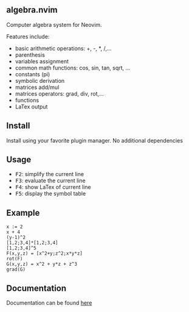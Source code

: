 algebra.nvim
------------

Computer algebra system for Neovim.

Features include:
* basic arithmetic operations: +, -, \*, /,...
* parenthesis
* variables assignment
* common math functions: cos, sin, tan, sqrt, ...
* constants (pi)
* symbolic derivation
* matrices add/mul
* matrices operators: grad, div, rot,...
* functions
* LaTex output

Install
-------

Install using your favorite plugin manager. No additional dependencies


Usage
-----

* <kbd>F2</kbd>: simplify the current line
* <kbd>F3</kbd>: evaluate the current line
* <kbd>F4</kbd>: show LaTex of current line
* <kbd>F5</kbd>: display the symbol table

Example
-------

```
x := 2
x + 4
(y-1)^2
[1,2;3,4]*[1,2;3,4]
[1,2;3,4]^5
F(x,y,z) = [x^2+y;z^2;x*y*z]
rot(F)
G(x,y,z) = x^2 + y*z + z^3
grad(G)
```

Documentation
-------------

Documentation can be found [here](docs/doc.md)
